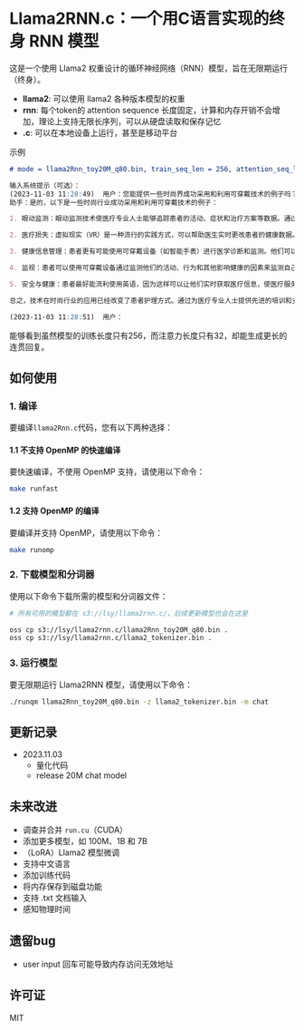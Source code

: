 # Llama2RNN.c：一个用C语言实现的终身 RNN 模型

这是一个使用 Llama2 权重设计的循环神经网络（RNN）模型，旨在无限期运行（终身）。

- **llama2**: 可以使用 llama2 各种版本模型的权重
- **rnn**: 每个token的 attention sequence 长度固定，计算和内存开销不会增加，理论上支持无限长序列，可以从硬盘读取和保存记忆
- **.c**: 可以在本地设备上运行，甚至是移动平台

示例
```md
# mode = llama2Rnn_toy20M_q80.bin, train_seq_len = 256, attention_seq_len = 32

输入系统提示（可选）：
(2023-11-03 11:28:49)  用户：您能提供一些时尚界成功采用和利用可穿戴技术的例子吗？
助手：是的，以下是一些时尚行业成功采用和利用可穿戴技术的例子：

1. 眼动监测：眼动监测技术使医疗专业人士能够追踪患者的活动、症状和治疗方案等数据。通过分析这些数据，可以调整影响患者满意度的温度、持续时间等因素，并预测哪种治疗对每个患者最有效。

2. 医疗损失：虚拟现实（VR）是一种流行的实践方式，可以帮助医生实时更改患者的健康数据。患者可以应用他们在VR培训中学到的知识，以此来监控自己的进展并相应地调整护理方式。

3. 健康信息管理：患者更有可能使用可穿戴设备（如智能手表）进行医学诊断和监测。他们可以查看自己的血糖水平、中暑等健康状况。这有助于他们控制症状并降低健康问题的发生概率。

4. 监视：患者可以使用可穿戴设备通过监测他们的活动、行为和其他影响健康的因素来监测自己的健康状况。他们可以监测心率、呼吸模式等感觉系统，以便更明智地决定经期的时间和地点。

5. 安全与健康：患者最好能流利使用英语，因为这样可以让他们实时获取医疗信息，使医疗服务更加便捷。他们可以避免独自一人被困在某个地方，也可以通过在家微笑或参观家中的其他地方来挽救生命。

总之，技术在时尚行业的应用已经改变了患者护理方式。通过为医疗专业人士提供先进的培训和支持，研究人员已经能够提供更精确、高效和直观的患者护理方法。

(2023-11-03 11:28:51)  用户：
```

能够看到虽然模型的训练长度只有256，而注意力长度只有32，却能生成更长的连贯回复。

## 如何使用

### 1. 编译

要编译`llama2Rnn.c`代码，您有以下两种选择：

#### 1.1 不支持 OpenMP 的快速编译

要快速编译，不使用 OpenMP 支持，请使用以下命令：

```bash
make runfast
```

#### 1.2 支持 OpenMP 的编译

要编译并支持 OpenMP，请使用以下命令：

```bash
make runomp
```

### 2. 下载模型和分词器

使用以下命令下载所需的模型和分词器文件：

```bash
# 所有可用的模型都在 s3://lsy/llama2rnn.c/，后续更新模型也会在这里

oss cp s3://lsy/llama2rnn.c/llama2Rnn_toy20M_q80.bin .
oss cp s3://lsy/llama2rnn.c/llama2_tokenizer.bin .
```

### 3. 运行模型

要无限期运行 Llama2RNN 模型，请使用以下命令：

```bash
./runqm llama2Rnn_toy20M_q80.bin -z llama2_tokenizer.bin -m chat
```

## 更新记录

- 2023.11.03
    - 量化代码
    - release 20M chat model

## 未来改进

- 调查并合并 `run.cu`（CUDA）
- 添加更多模型，如 100M、1B 和 7B
- （LoRA）Llama2 模型微调
- 支持中文语言
- 添加训练代码
- 将内存保存到磁盘功能
- 支持 .txt 文档输入
- 感知物理时间

## 遗留bug

- user input 回车可能导致内存访问无效地址

## 许可证

MIT